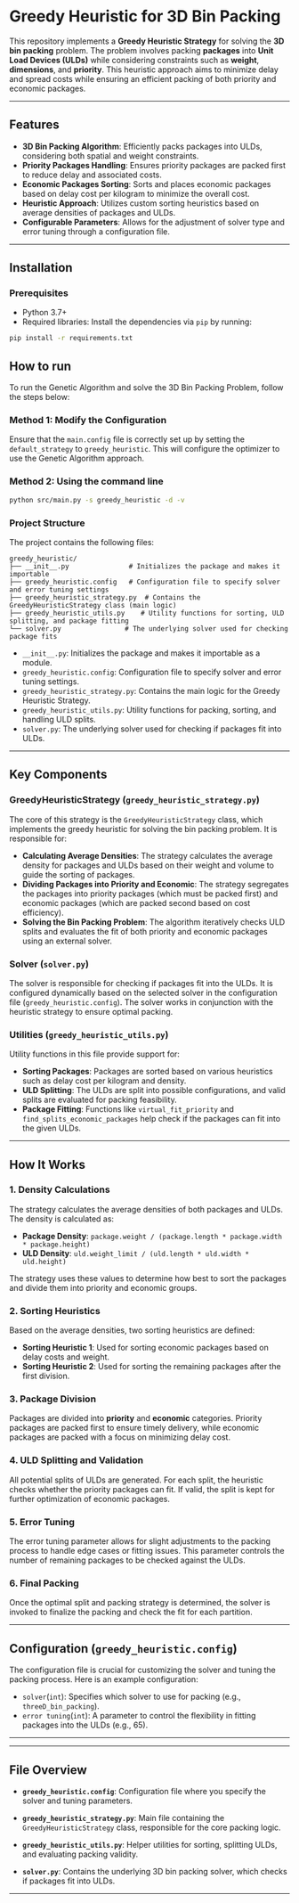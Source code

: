 # Greedy Heuristic for 3D Bin Packing

This repository implements a **Greedy Heuristic Strategy** for solving the **3D bin packing** problem. The problem involves packing **packages** into **Unit Load Devices (ULDs)** while considering constraints such as **weight**, **dimensions**, and **priority**. This heuristic approach aims to minimize delay and spread costs while ensuring an efficient packing of both priority and economic packages.

---

## Features

- **3D Bin Packing Algorithm**: Efficiently packs packages into ULDs, considering both spatial and weight constraints.
- **Priority Packages Handling**: Ensures priority packages are packed first to reduce delay and associated costs.
- **Economic Packages Sorting**: Sorts and places economic packages based on delay cost per kilogram to minimize the overall cost.
- **Heuristic Approach**: Utilizes custom sorting heuristics based on average densities of packages and ULDs.
- **Configurable Parameters**: Allows for the adjustment of solver type and error tuning through a configuration file.

---

## Installation

### Prerequisites

- Python 3.7+
- Required libraries: Install the dependencies via `pip` by running:

```bash
pip install -r requirements.txt
```
## How to run

To run the Genetic Algorithm and solve the 3D Bin Packing Problem, follow the steps below:

### Method 1: Modify the Configuration
Ensure that the `main.config` file is correctly set up by setting the `default_strategy` to `greedy_heuristic`. This will configure the optimizer to use the Genetic Algorithm approach.

### Method 2: Using the command line
```bash
python src/main.py -s greedy_heuristic -d -v
```
### Project Structure

The project contains the following files:

```
greedy_heuristic/
├── __init__.py               # Initializes the package and makes it importable
├── greedy_heuristic.config   # Configuration file to specify solver and error tuning settings
├── greedy_heuristic_strategy.py  # Contains the GreedyHeuristicStrategy class (main logic)
├── greedy_heuristic_utils.py    # Utility functions for sorting, ULD splitting, and package fitting
└── solver.py                # The underlying solver used for checking package fits
```

- `__init__.py`: Initializes the package and makes it importable as a module.
- `greedy_heuristic.config`: Configuration file to specify solver and error tuning settings.
- `greedy_heuristic_strategy.py`: Contains the main logic for the Greedy Heuristic Strategy.
- `greedy_heuristic_utils.py`: Utility functions for packing, sorting, and handling ULD splits.
- `solver.py`: The underlying solver used for checking if packages fit into ULDs.

---

## Key Components

### **GreedyHeuristicStrategy** (`greedy_heuristic_strategy.py`)

The core of this strategy is the `GreedyHeuristicStrategy` class, which implements the greedy heuristic for solving the bin packing problem. It is responsible for:

- **Calculating Average Densities**: The strategy calculates the average density for packages and ULDs based on their weight and volume to guide the sorting of packages.
- **Dividing Packages into Priority and Economic**: The strategy segregates the packages into priority packages (which must be packed first) and economic packages (which are packed second based on cost efficiency).
- **Solving the Bin Packing Problem**: The algorithm iteratively checks ULD splits and evaluates the fit of both priority and economic packages using an external solver.

### **Solver** (`solver.py`)

The solver is responsible for checking if packages fit into the ULDs. It is configured dynamically based on the selected solver in the configuration file (`greedy_heuristic.config`). The solver works in conjunction with the heuristic strategy to ensure optimal packing.

### **Utilities** (`greedy_heuristic_utils.py`)

Utility functions in this file provide support for:

- **Sorting Packages**: Packages are sorted based on various heuristics such as delay cost per kilogram and density.
- **ULD Splitting**: The ULDs are split into possible configurations, and valid splits are evaluated for packing feasibility.
- **Package Fitting**: Functions like `virtual_fit_priority` and `find_splits_economic_packages` help check if the packages can fit into the given ULDs.

---

## How It Works

### 1. **Density Calculations**
The strategy calculates the average densities of both packages and ULDs. The density is calculated as:

- **Package Density**: `package.weight / (package.length * package.width * package.height)`
- **ULD Density**: `uld.weight_limit / (uld.length * uld.width * uld.height)`

The strategy uses these values to determine how best to sort the packages and divide them into priority and economic groups.

### 2. **Sorting Heuristics**
Based on the average densities, two sorting heuristics are defined:

- **Sorting Heuristic 1**: Used for sorting economic packages based on delay costs and weight.
- **Sorting Heuristic 2**: Used for sorting the remaining packages after the first division.

### 3. **Package Division**
Packages are divided into **priority** and **economic** categories. Priority packages are packed first to ensure timely delivery, while economic packages are packed with a focus on minimizing delay cost.

### 4. **ULD Splitting and Validation**
All potential splits of ULDs are generated. For each split, the heuristic checks whether the priority packages can fit. If valid, the split is kept for further optimization of economic packages.

### 5. **Error Tuning**
The error tuning parameter allows for slight adjustments to the packing process to handle edge cases or fitting issues. This parameter controls the number of remaining packages to be checked against the ULDs.

### 6. **Final Packing**
Once the optimal split and packing strategy is determined, the solver is invoked to finalize the packing and check the fit for each partition.

---

## Configuration (`greedy_heuristic.config`)

The configuration file is crucial for customizing the solver and tuning the packing process. Here is an example configuration:

- `solver`(`int`): Specifies which solver to use for packing (e.g., `threeD_bin_packing`).
- `error tuning`(`int`): A parameter to control the flexibility in fitting packages into the ULDs (e.g., 65).

---


---

## File Overview

- **`greedy_heuristic.config`**: Configuration file where you specify the solver and tuning parameters.
  
- **`greedy_heuristic_strategy.py`**: Main file containing the `GreedyHeuristicStrategy` class, responsible for the core packing logic.
  
- **`greedy_heuristic_utils.py`**: Helper utilities for sorting, splitting ULDs, and evaluating packing validity.
  
- **`solver.py`**: Contains the underlying 3D bin packing solver, which checks if packages fit into ULDs.

---


